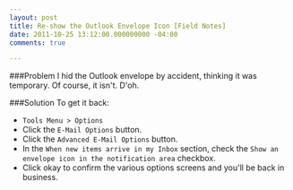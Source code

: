 ```yaml
---
layout: post
title: Re-show the Outlook Envelope Icon [Field Notes]
date: 2011-10-25 13:12:00.000000000 -04:00
comments: true

---
```

###Problem
I hid the Outlook envelope by accident, thinking it was temporary. Of course, it isn't. D'oh.

###Solution
To get it back:

* `Tools Menu > Options`
* Click the `E-Mail Options` button.
* Click the `Advanced E-Mail Options` button.
* In the `When new items arrive in my Inbox` section, check the `Show an envelope icon in the notification area` checkbox.
* Click okay to confirm the various options screens and you'll be back in business.
